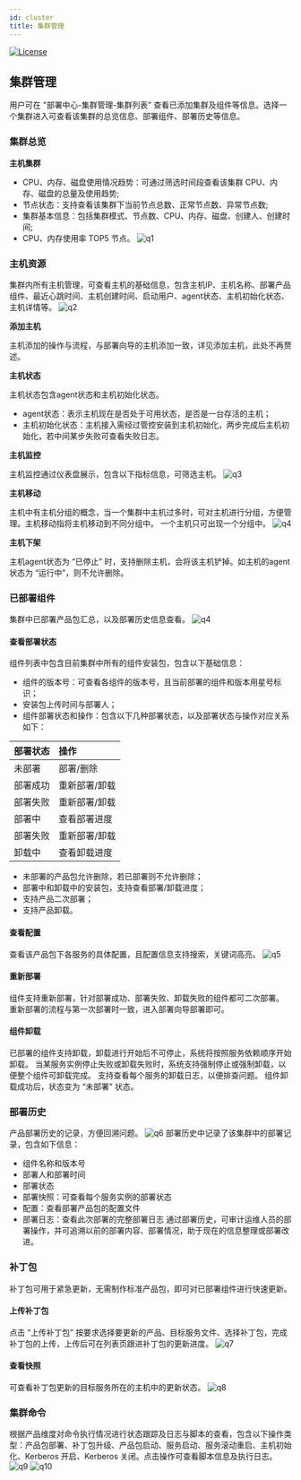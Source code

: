 ```yaml
---
id: cluster
title: 集群管理
---
```


[![License](https://img.shields.io/badge/license-Apache%202-4EB1BA.svg)](https://www.apache.org/licenses/LICENSE-2.0.html)

## 集群管理
用户可在 "部署中心-集群管理-集群列表” 查看已添加集群及组件等信息。选择一个集群进入可查看该集群的总览信息、部署组件、部署历史等信息。
### 集群总览
**主机集群**
- CPU、内存、磁盘使用情况趋势：可通过筛选时间段查看该集群 CPU、内存、磁盘的总量及使用趋势;
- 节点状态：支持查看该集群下当前节点总数、正常节点数、异常节点数;
- 集群基本信息：包括集群模式、节点数、CPU、内存、磁盘、创建人、创建时间;
- CPU、内存使用率 TOP5 节点。
![q1](/img/usage/clusterManage.png)

### 主机资源
集群内所有主机管理，可查看主机的基础信息，包含主机IP、主机名称、部署产品组件、最近心跳时间、主机创建时间、启动用户、agent状态、主机初始化状态、主机详情等。
![q2](/img/usage/hostList.png)

**添加主机**

主机添加的操作与流程，与部署向导的主机添加一致，详见添加主机，此处不再赘述。

**主机状态**

主机状态包含agent状态和主机初始化状态。
- agent状态：表示主机现在是否处于可用状态，是否是一台存活的主机；
- 主机初始化状态：主机接入需经过管控安装到主机初始化，两步完成后主机初始化，若中间某步失败可查看失败日志。

**主机监控**

主机监控通过仪表盘展示，包含以下指标信息，可筛选主机。
![q3](/img/usage/hostGraph.png)

**主机移动**

主机中有主机分组的概念，当一个集群中主机过多时，可对主机进行分组，方便管理。主机移动指将主机移动到不同分组中。
一个主机只可出现一个分组中。
![q4](/img/usage/hostMove.png)

**主机下架**

主机agent状态为 “已停止” 时，支持删除主机，会将该主机铲掉。如主机的agent状态为 “运行中”，则不允许删除。

### 已部署组件
集群中已部署产品包汇总，以及部署历史信息查看。
![q4](/img/usage/deployedProduct.png)
#### 查看部署状态
组件列表中包含目前集群中所有的组件安装包，包含以下基础信息：
- 组件的版本号：可查看各组件的版本号，且当前部署的组件和版本用星号标识；
- 安装包上传时间与部署人；
- 组件部署状态和操作：包含以下几种部署状态，以及部署状态与操作对应关系如下：

| 部署状态 | 操作      |
|:-----|:--------|
| 未部署  | 部署/删除   |
| 部署成功 | 重新部署/卸载 |
| 部署失败 | 重新部署/卸载 |
| 部署中  | 查看部署进度  |
| 部署失败 | 重新部署/卸载 |
| 卸载中  | 查看卸载进度  |
- 未部署的产品包允许删除，若已部署则不允许删除；
- 部署中和卸载中的安装包，支持查看部署/卸载进度；
- 支持产品二次部署；
- 支持产品卸载。
#### 查看配置
查看该产品包下各服务的具体配置，且配置信息支持搜索，关键词高亮。
![q5](/img/usage/productConfig.png)
#### 重新部署
组件支持重新部署，针对部署成功、部署失败、卸载失败的组件都可二次部署。
重新部署的流程与第一次部署时一致，进入部署向导部署即可。
#### 组件卸载
已部署的组件支持卸载，卸载进行开始后不可停止，系统将按照服务依赖顺序开始卸载。
当某服务实例停止失败或卸载失败时，系统支持强制停止或强制卸载，以便整个组件可卸载完成。
支持查看每个服务的卸载日志，以便排查问题。
组件卸载成功后，状态变为 “未部署” 状态。

### 部署历史
产品部署历史的记录，方便回溯问题。
![q6](/img/usage/deployHistory.png)
部署历史中记录了该集群中的部署记录，包含如下信息：
- 组件名称和版本号
- 部署人和部署时间
- 部署状态
- 部署快照：可查看每个服务实例的部署状态
- 配置：查看部署产品包的配置文件
- 部署日志：查看此次部署的完整部署日志
通过部署历史，可审计运维人员的部署操作，并可追溯以前的部署内容、部署情况，助于现在的信息整理或部署改进。

### 补丁包
补丁包可用于紧急更新，无需制作标准产品包，即可对已部署组件进行快速更新。
#### 上传补丁包
点击 “上传补丁包” 按要求选择要更新的产品、目标服务文件、选择补丁包，完成补丁包的上传，上传后可在列表页跟进补丁包的更新进度。
![q7](/img/usage/patchPackage.png)
#### 查看快照
可查看补丁包更新的目标服务所在的主机中的更新状态。
![q8](/img/usage/patchSnapshot.png)

### 集群命令
根据产品维度对命令执行情况进行状态跟踪及日志与脚本的查看，包含以下操作类型：产品包部署、补丁包升级、产品包启动、服务启动、服务滚动重启、主机初始化、Kerberos 开启、Kerberos 关闭。点击操作可查看脚本信息及执行日志。
![q9](/img/usage/orderList.png)
![q10](/img/usage/orderDetail.png)